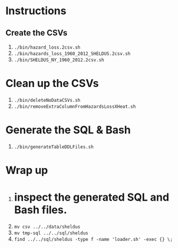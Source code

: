 # Instructions

## Create the CSVs
1. `./bin/hazard_loss.2csv.sh`
2. `./bin/hazards_loss_1960_2012_SHELDUS.2csv.sh`
3. `./bin/SHELDUS_NY_1960_2012.2csv.sh`

# Clean up the CSVs
1. `./bin/deleteNoDataCSVs.sh`
2. `./bin/removeExtraColumnFromHazardsLossXHeat.sh`

# Generate the SQL & Bash
1. `./bin/generateTableDDLFiles.sh`

# Wrap up
1. # inspect the generated SQL and Bash files.
2. `mv csv ../../data/sheldus`
3. `mv tmp-sql ../../sql/sheldus`
4. `find ../../sql/sheldus -type f -name 'loader.sh' -exec {} \;`
